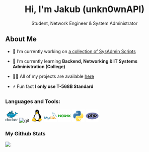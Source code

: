 <h1 align="center">Hi, I'm Jakub (unkn0wnAPI)</h1>
<p align="center">Student, Network Engineer & System Administrator</p>
<h2 align="left">About Me</h1>

- 🔭 I’m currently working on [a collection of SysAdmin Scripts](https://github.com/unkn0wnAPI/sysadmin-scripts)

- 🌱 I’m currently learning **Backend, Networking & IT Systems Administration (College)**

- 👨‍💻 All of my projects are available [here](https://unkn0wnapi.github.io/projects)

- ⚡ Fun fact **I only use T-568B Standard**

<h3 align="left">Languages and Tools:</h3>
<p align="left">
  <img src="https://raw.githubusercontent.com/devicons/devicon/master/icons/docker/docker-original-wordmark.svg" alt="docker" width="40" height="40"/>
  <img src="https://www.vectorlogo.zone/logos/git-scm/git-scm-icon.svg" alt="git" width="40" height="40"/>
  <img src="https://raw.githubusercontent.com/devicons/devicon/master/icons/linux/linux-original.svg" alt="linux" width="40" height="40"/>
  <img src="https://raw.githubusercontent.com/devicons/devicon/master/icons/mysql/mysql-original-wordmark.svg" alt="mysql" width="40" height="40"/>
  <img src="https://raw.githubusercontent.com/devicons/devicon/master/icons/nginx/nginx-original.svg" alt="nginx" width="40" height="40"/> 
  <img src="https://raw.githubusercontent.com/devicons/devicon/master/icons/python/python-original.svg" alt="python" width="40" height="40"/>
  <img src="https://raw.githubusercontent.com/devicons/devicon/master/icons/php/php-original.svg" alt="python" width="40" height="40"/>
</p>

### My Github Stats
<a href="http://www.github.com/unkn0wnAPI"><img src="https://selfhosted-gh-stats.vercel.app/api?username=unkn0wnAPI&show_icons=true&theme=radical"></a>
